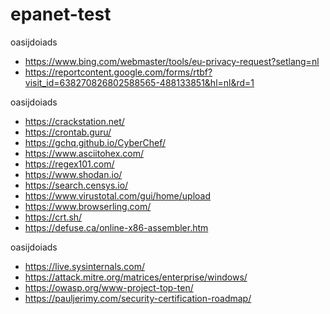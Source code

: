 # epanet-test

oasijdoiads
- https://www.bing.com/webmaster/tools/eu-privacy-request?setlang=nl
- https://reportcontent.google.com/forms/rtbf?visit_id=638270826802588565-488133851&hl=nl&rd=1

oasijdoiads
- https://crackstation.net/
- https://crontab.guru/
- https://gchq.github.io/CyberChef/
- https://www.asciitohex.com/
- https://regex101.com/
- https://www.shodan.io/
- https://search.censys.io/
- https://www.virustotal.com/gui/home/upload
- https://www.browserling.com/
- https://crt.sh/
- https://defuse.ca/online-x86-assembler.htm

oasijdoiads
- https://live.sysinternals.com/
- https://attack.mitre.org/matrices/enterprise/windows/
- https://owasp.org/www-project-top-ten/
- https://pauljerimy.com/security-certification-roadmap/
